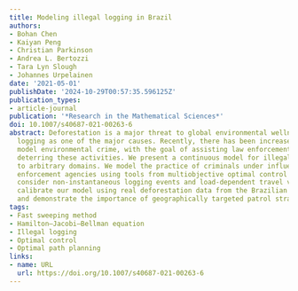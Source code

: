 ```yaml
---
title: Modeling illegal logging in Brazil
authors:
- Bohan Chen
- Kaiyan Peng
- Christian Parkinson
- Andrea L. Bertozzi
- Tara Lyn Slough
- Johannes Urpelainen
date: '2021-05-01'
publishDate: '2024-10-29T00:57:35.596125Z'
publication_types:
- article-journal
publication: '*Research in the Mathematical Sciences*'
doi: 10.1007/s40687-021-00263-6
abstract: Deforestation is a major threat to global environmental wellness, with illegal
  logging as one of the major causes. Recently, there has been increased effort to
  model environmental crime, with the goal of assisting law enforcement agencies in
  deterring these activities. We present a continuous model for illegal logging applicable
  to arbitrary domains. We model the practice of criminals under influence of law
  enforcement agencies using tools from multiobjective optimal control theory and
  consider non-instantaneous logging events and load-dependent travel velocity. We
  calibrate our model using real deforestation data from the Brazilian rainforest
  and demonstrate the importance of geographically targeted patrol strategies.
tags:
- Fast sweeping method
- Hamilton–Jacobi–Bellman equation
- Illegal logging
- Optimal control
- Optimal path planning
links:
- name: URL
  url: https://doi.org/10.1007/s40687-021-00263-6
---
```


